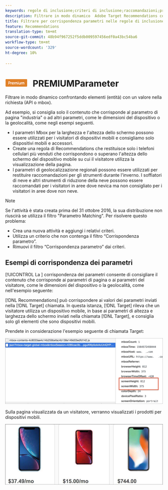 ```yaml
---
keywords: regole di inclusione;criteri di inclusione;raccomandazioni;promozione;promozioni;filtro dinamico;corrispondenza parametri
description: Filtrare in modo dinamico  Adobe Target Recommendations confrontando elementi (entità) con un valore nella richiesta (API o mbox).
title: Filtrare per corrispondenza parametri nelle regole di inclusione dinamica in Target Recommendations
feature: Recommendations
translation-type: tm+mt
source-git-commit: 48b94f967252f5ddb009597456edf0a43bc54ba6
workflow-type: tm+mt
source-wordcount: '329'
ht-degree: 10%

---
```



# ![Corrispondenza ](/help/assets/premium.png) PREMIUMParameter

Filtrare in modo dinamico confrontando elementi (entità) con un valore nella richiesta (API o mbox).

Ad esempio, si consiglia solo il contenuto che corrisponde al parametro di pagina &quot;industria&quot; o ad altri parametri, come le dimensioni del dispositivo o la geolocalità, come negli esempi seguenti.

* I parametri Mbox per la larghezza e l&#39;altezza dello schermo possono essere utilizzati per i visitatori di dispositivi mobili e consigliamo solo dispositivi mobili e accessori.
* Create una regola di Recommendations che restituisce solo i telefoni cellulari più venduti che corrispondono o superano l&#39;altezza dello schermo del dispositivo mobile su cui il visitatore utilizza la visualizzazione della pagina.
* I parametri di geolocalizzazione regionali possono essere utilizzati per restituire raccomandazioni per gli strumenti durante l&#39;inverno. I soffiatori di neve e altri strumenti di riduzione della neve possono essere raccomandati per i visitatori in aree dove nevica ma non consigliato per i visitatori in aree dove non neve.

>[!NOTE]
>
>Se l&#39;attività è stata creata prima del 31 ottobre 2016, la sua distribuzione non riuscirà se utilizza il filtro &quot;Parametro Matching&quot;. Per risolvere questo problema:
>
>* Crea una nuova attività e aggiungi i relativi criteri.
>* Utilizza un criterio che non contenga il filtro “Corrispondenza parametro”.
>* Rimuovi il filtro “Corrispondenza parametro” dai criteri.


## Esempi di corrispondenza dei parametri

[!UICONTROL La ] corrispondenza dei parametri consente di consigliare il contenuto che corrisponde ai parametri di pagina o ai parametri del visitatore, come le dimensioni del dispositivo o la geolocalità, come nell&#39;esempio seguente:

[!DNL Recommendations] può corrispondere ai valori dei parametri inviati nella  [!DNL Target] chiamata. In questa istanza, [!DNL Target] rileva che un visitatore utilizza un dispositivo mobile, in base ai parametri di altezza e larghezza dello schermo inviati nella chiamata [!DNL Target], e consiglia solo gli elementi che sono dispositivi mobili.

Prendete in considerazione l&#39;esempio seguente di chiamata Target:

![Chiamata Target](/help/c-recommendations/c-algorithms/assets/example-target-call-2.png)

Sulla pagina visualizzata da un visitatore, verranno visualizzati i prodotti per dispositivi mobili.

![Prodotti per dispositivi mobili](/help/c-recommendations/c-algorithms/assets/phones.png)
